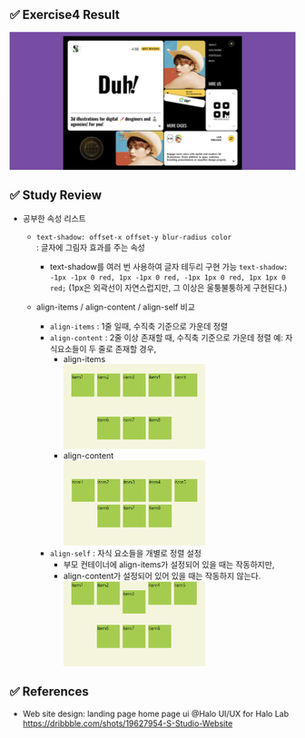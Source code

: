## ✅ Exercise4 Result

![alt result4](/exercise4/result4.png)

## ✅ Study Review

- 공부한 속성 리스트

  - `text-shadow: offset-x offset-y blur-radius color` <br/>
    : 글자에 그림자 효과를 주는 속성

    - text-shadow를 여러 번 사용하여 글자 테두리 구현 가능
      `text-shadow: -1px -1px 0 red, 1px -1px 0 red, -1px 1px 0 red, 1px 1px 0 red;`
      (1px은 외곽선이 자연스럽지만, 그 이상은 울퉁불퉁하게 구현된다.)

  - align-items / align-content / align-self 비교
    - `align-items` : 1줄 일때, 수직축 기준으로 가운데 정렬
    - `align-content` : 2줄 이상 존재할 때, 수직축 기준으로 가운데 정렬
      예: 자식요소들이 두 줄로 존재할 경우,
      - align-items <br/>
        <img src="/exercise4/examples/align-items.png" width="250" height="150">
      - align-content <br/>
        <img src="/exercise4/examples/align-content.png" width="250" height="150">
    - `align-self` : 자식 요소들을 개별로 정렬 설정
      - 부모 컨테이너에 align-items가 설정되어 있을 때는 작동하지만,
      - align-content가 설정되어 있어 있을 때는 작동하지 않는다. <br/>
        <img src="/exercise4/examples/align-self.png" width="250" height="150"> <br/>

## ✅ References

- Web site design: landing page home page ui @Halo UI/UX for Halo Lab <br/>
  https://dribbble.com/shots/19627954-S-Studio-Website
